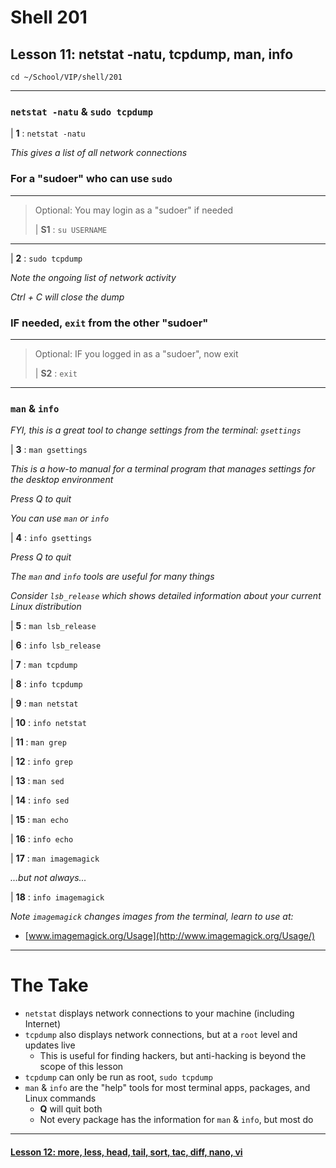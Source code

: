 # Shell 201
## Lesson 11: netstat -natu, tcpdump, man, info

`cd ~/School/VIP/shell/201`

___

### `netstat -natu` & `sudo tcpdump`

| **1** : `netstat -natu`

*This gives a list of all network connections*

### For a "sudoer" who can use `sudo`
>
___
> Optional: You may login as a "sudoer" if needed
>
> | **S1** : `su USERNAME`
___

| **2** : `sudo tcpdump`

*Note the ongoing list of network activity*

*Ctrl + C will close the dump*

### IF needed, `exit` from the other "sudoer"
>
___
> Optional: IF you logged in as a "sudoer", now exit
>
> | **S2** : `exit`
___

### `man` & `info`

*FYI, this is a great tool to change settings from the terminal: `gsettings`*

| **3** : `man gsettings`

*This is a how-to manual for a terminal program that manages settings for the desktop environment*

*Press Q to quit*

*You can use `man` or `info`*

| **4** : `info gsettings`

*Press Q to quit*

*The `man` and `info` tools are useful for many things*

*Consider `lsb_release` which shows detailed information about your current Linux distribution*

| **5** : `man lsb_release`

| **6** : `info lsb_release`

| **7** : `man tcpdump`

| **8** : `info tcpdump`

| **9** : `man netstat`

| **10** : `info netstat`

| **11** : `man grep`

| **12** : `info grep`

| **13** : `man sed`

| **14** : `info sed`

| **15** : `man echo`

| **16** : `info echo`

| **17** : `man imagemagick`

*...but not always...*

| **18** : `info imagemagick`

*Note `imagemagick` changes images from the terminal, learn to use at:*
- [www.imagemagick.org/Usage](http://www.imagemagick.org/Usage/)

___

# The Take

- `netstat` displays network connections to your machine (including Internet)
- `tcpdump` also displays network connections, but at a `root` level and updates live
  - This is useful for finding hackers, but anti-hacking is beyond the scope of this lesson
- `tcpdump` can only be run as root, `sudo tcpdump`
- `man` & `info` are the "help" tools for most terminal apps, packages, and Linux commands
  - **Q** will quit both
  - Not every package has the information for `man` & `info`, but most do

___

#### [Lesson 12: more, less, head, tail, sort, tac, diff, nano, vi](https://github.com/inkVerb/vip/blob/master/201-shell/Lesson-12.md)
